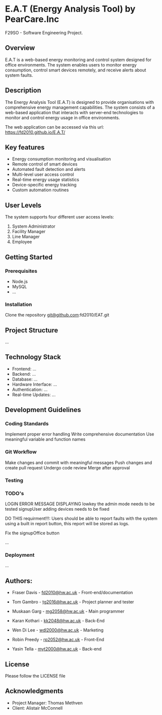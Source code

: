 # E.A.T (Energy Analysis Tool) by PearCare.Inc
F29SO - Software Engineering Project.

## Overview
E.A.T is a web-based energy monitoring and control system designed for office environments. The system enables users to monitor energy consumption, control smart devices remotely, and receive alerts about system faults.

## Description
The Energy Analysis Tool (E.A.T) is designed to provide organisations with comprehensive energy management capabilities. The system consists of a web-based application that interacts with server-end technologies to monitor and control energy usage in office environments.

The web application can be accessed via this url: https://fd2010.github.io/E.A.T/

## Key features

* Energy consumption monitoring and visualisation
* Remote control of smart devices
* Automated fault detection and alerts
* Multi-level user access control
* Real-time energy usage statistics
* Device-specific energy tracking
* Custom automation routines

## User Levels
The system supports four different user access levels:

1. System Administrator
2. Facility Manager
3. Line Manager
4. Employee

## Getting Started
### Prerequisites
* Node.js 
* MySQL
* ...

### Installation
Clone the repository
git@github.com:fd2010/EAT.git

## Project Structure
...

## Technology Stack

* Frontend: ...
* Backend: ...
* Database: ...
* Hardware Interface: ...
* Authentication: ...
* Real-time Updates: ...

## Development Guidelines
### Coding Standards

Implement proper error handling
Write comprehensive documentation
Use meaningful variable and function names

### Git Workflow

Make changes and commit with meaningful messages
Push changes and create pull request
Undergo code review
Merge after approval

### Testing

### TODO's

LOGIN ERROR MESSAGE DISPLAYING
lowkey the admin mode needs to be tested
signupUser adding devices needs to be fixed

DO THIS requirment!!!:
Users should be able to report faults with the system using a built in report button, this report will be stored as logs.

Fix the signupOffice button

...

### Deployment
...

## Authors:
* Fraser Davis - fd2010@hw.ac.uk - Front-end/documentation  
 
* Tom Gambro - tg2016@hw.ac.uk - Project planner and tester 

* Muskaan Garg - mg2058@hw.ac.uk - Main programmer

* Karan Kothari - kk2048@hw.ac.uk - Back-End 

* Wen Di Lee - wdl2000@hw.ac.uk - Marketing

* Robin Preedy - rp2052@hw.ac.uk - Front-End  

* Yasin Tella - myt2000@hw.ac.uk - Back-end  

## License
Please follow the LICENSE file

## Acknowledgments

* Project Manager: Thomas Methven
* Client: Alistair McConnell




 
